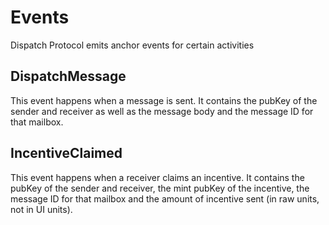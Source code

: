 # Events

Dispatch Protocol emits anchor events for certain activities

## DispatchMessage

This event happens when a message is sent. It contains the pubKey of the sender and receiver as well as the message body and the message ID for that mailbox.

## IncentiveClaimed

This event happens when a receiver claims an incentive. It contains the pubKey of the sender and receiver, the mint pubKey of the incentive, the message ID for that mailbox and the amount of incentive sent (in raw units, not in UI units).

